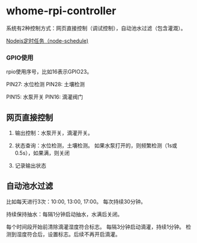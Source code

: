 # whome-rpi-controller
系统有2种控制方式：网页直接控制（调试控制），自动池水过滤（包含灌溉）。

[Nodejs定时任务（node-schedule)](https://www.jianshu.com/p/8d303ff8fdeb)

### GPIO使用
rpio使用序号，比如16表示GPIO23。

PIN27: 水位检测
PIN28: 土壤检测

PIN15: 水泵开关
PIN16: 滴灌阀门

## 网页直接控制
1. 输出控制：水泵开关，滴灌开关。
2. 状态查询：水位检测，土壤检测。
如果水泵打开的，则频繁检测（1s或0.5s），如果满，则关闭

1. 记录输出状态

## 自动池水过滤
比如每天进行3次：10:00, 13:00, 17:00。
每次持续30分钟。


持续保持抽水：每隔1分钟启动抽水，水满后关闭。

每个时间段开始前清除滴灌湿度符合标志。
每隔3分钟启动滴灌，持续1分钟。
检测到湿度符合后，设置标志。后续不再开启滴灌。




